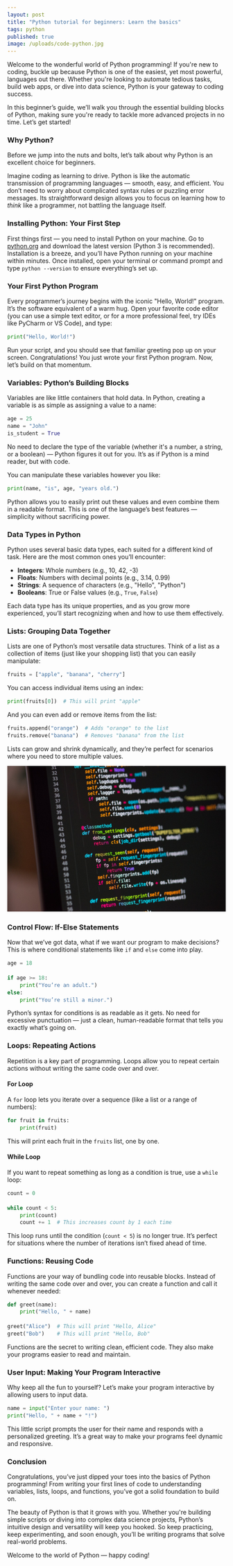 ```yaml
---
layout: post
title: "Python tutorial for beginners: Learn the basics"
tags: python
published: true
image: /uploads/code-python.jpg
---
```

Welcome to the wonderful world of Python programming! If you're new to coding, buckle up because Python is one of the easiest, yet most powerful, languages out there. Whether you're looking to automate tedious tasks, build web apps, or dive into data science, Python is your gateway to coding success.

In this beginner’s guide, we’ll walk you through the essential building blocks of Python, making sure you're ready to tackle more advanced projects in no time. Let’s get started!

### Why Python?

Before we jump into the nuts and bolts, let’s talk about why Python is an excellent choice for beginners.

Imagine coding as learning to drive. Python is like the automatic transmission of programming languages — smooth, easy, and efficient. You don’t need to worry about complicated syntax rules or puzzling error messages. Its straightforward design allows you to focus on learning how to *think* like a programmer, not battling the language itself.

### Installing Python: Your First Step

First things first — you need to install Python on your machine. Go to [python.org](https://www.python.org) and download the latest version (Python 3 is recommended). Installation is a breeze, and you’ll have Python running on your machine within minutes. Once installed, open your terminal or command prompt and type `python --version` to ensure everything’s set up.

### Your First Python Program

Every programmer’s journey begins with the iconic "Hello, World!" program. It’s the software equivalent of a warm hug. Open your favorite code editor (you can use a simple text editor, or for a more professional feel, try IDEs like PyCharm or VS Code), and type:

```python
print("Hello, World!")
```

Run your script, and you should see that familiar greeting pop up on your screen. Congratulations! You just wrote your first Python program. Now, let’s build on that momentum.

### Variables: Python’s Building Blocks

Variables are like little containers that hold data. In Python, creating a variable is as simple as assigning a value to a name:

```python
age = 25
name = "John"
is_student = True
```

No need to declare the type of the variable (whether it's a number, a string, or a boolean) — Python figures it out for you. It’s as if Python is a mind reader, but with code.

You can manipulate these variables however you like:

```python
print(name, "is", age, "years old.")
```

Python allows you to easily print out these values and even combine them in a readable format. This is one of the language’s best features — simplicity without sacrificing power.

### Data Types in Python

Python uses several basic data types, each suited for a different kind of task. Here are the most common ones you’ll encounter:

- **Integers**: Whole numbers (e.g., 10, 42, -3)
- **Floats**: Numbers with decimal points (e.g., 3.14, 0.99)
- **Strings**: A sequence of characters (e.g., "Hello", "Python")
- **Booleans**: True or False values (e.g., `True`, `False`)

Each data type has its unique properties, and as you grow more experienced, you’ll start recognizing when and how to use them effectively.

### Lists: Grouping Data Together

Lists are one of Python’s most versatile data structures. Think of a list as a collection of items (just like your shopping list) that you can easily manipulate:

```python
fruits = ["apple", "banana", "cherry"]
```

You can access individual items using an index:

```python
print(fruits[0])  # This will print "apple"
```

And you can even add or remove items from the list:

```python
fruits.append("orange")  # Adds "orange" to the list
fruits.remove("banana")  # Removes "banana" from the list
```

Lists can grow and shrink dynamically, and they’re perfect for scenarios where you need to store multiple values.

![code-python](/uploads/code-python.jpg)

### Control Flow: If-Else Statements

Now that we’ve got data, what if we want our program to make decisions? This is where conditional statements like `if` and `else` come into play.

```python
age = 18

if age >= 18:
    print("You’re an adult.")
else:
    print("You’re still a minor.")
```

Python’s syntax for conditions is as readable as it gets. No need for excessive punctuation — just a clean, human-readable format that tells you exactly what’s going on.

### Loops: Repeating Actions

Repetition is a key part of programming. Loops allow you to repeat certain actions without writing the same code over and over.

#### For Loop

A `for` loop lets you iterate over a sequence (like a list or a range of numbers):

```python
for fruit in fruits:
    print(fruit)
```

This will print each fruit in the `fruits` list, one by one. 

#### While Loop

If you want to repeat something as long as a condition is true, use a `while` loop:

```python
count = 0

while count < 5:
    print(count)
    count += 1  # This increases count by 1 each time
```

This loop runs until the condition (`count < 5`) is no longer true. It’s perfect for situations where the number of iterations isn’t fixed ahead of time.

### Functions: Reusing Code

Functions are your way of bundling code into reusable blocks. Instead of writing the same code over and over, you can create a function and call it whenever needed:

```python
def greet(name):
    print("Hello, " + name)

greet("Alice")  # This will print "Hello, Alice"
greet("Bob")    # This will print "Hello, Bob"
```

Functions are the secret to writing clean, efficient code. They also make your programs easier to read and maintain.

### User Input: Making Your Program Interactive

Why keep all the fun to yourself? Let’s make your program interactive by allowing users to input data.

```python
name = input("Enter your name: ")
print("Hello, " + name + "!")
```

This little script prompts the user for their name and responds with a personalized greeting. It’s a great way to make your programs feel dynamic and responsive.

### Conclusion

Congratulations, you’ve just dipped your toes into the basics of Python programming! From writing your first lines of code to understanding variables, lists, loops, and functions, you’ve got a solid foundation to build on. 

The beauty of Python is that it grows with you. Whether you're building simple scripts or diving into complex data science projects, Python’s intuitive design and versatility will keep you hooked. So keep practicing, keep experimenting, and soon enough, you’ll be writing programs that solve real-world problems.

Welcome to the world of Python — happy coding!